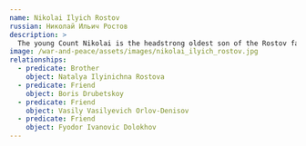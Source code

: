 ```yaml
---
name: Nikolai Ilyich Rostov
russian: Николай Ильич Ростов
description: >
  The young Count Nikolai is the headstrong oldest son of the Rostov family. Eager to get out and see the world, he is excited to give up his university studies and join the Russian army against the French and show he is a man. He's enthusiastic and dreams of glory in battle, but he's also naive and somehow manipulatable. Along with the rest of the family, Nikolai has grown up with his impoverished cousin Sonya. Now they are older and falling in love, his attachment to the poor young relation is a growing concern for his mother. 
image: /war-and-peace/assets/images/nikolai_ilyich_rostov.jpg
relationships:
  - predicate: Brother
    object: Natalya Ilyinichna Rostova
  - predicate: Friend
    object: Boris Drubetskoy
  - predicate: Friend
    object: Vasily Vasilyevich Orlov-Denisov
  - predicate: Friend
    object: Fyodor Ivanovic Dolokhov
---
```

